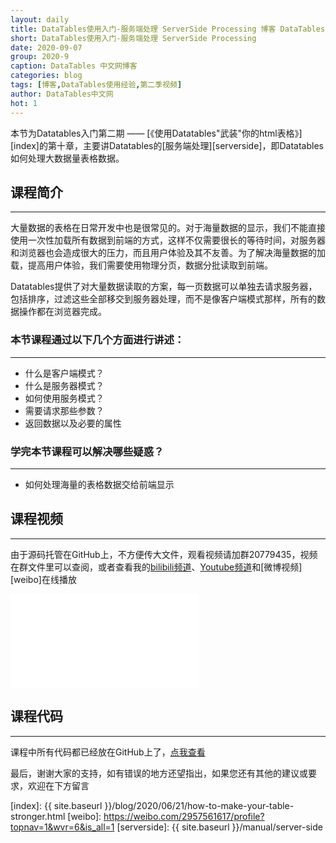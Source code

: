 ```yaml
---
layout: daily
title: DataTables使用入门-服务端处理 ServerSide Processing 博客 DataTables中文网
short: DataTables使用入门-服务端处理 ServerSide Processing
date: 2020-09-07
group: 2020-9
caption: DataTables 中文网博客
categories: blog
tags: [博客,DataTables使用经验,第二季视频]
author: DataTables中文网
hot: 1
---
```


本节为Datatables入门第二期 —— [《使用Datatables"武装"你的html表格》][index]的第十章，主要讲Datatables的[服务端处理][serverside]，即Datatables如何处理大数据量表格数据。

## 课程简介
---

大量数据的表格在日常开发中也是很常见的。对于海量数据的显示，我们不能直接使用一次性加载所有数据到前端的方式，这样不仅需要很长的等待时间，对服务器和浏览器也会造成很大的压力，而且用户体验及其不友善。为了解决海量数据的加载，提高用户体验，我们需要使用物理分页，数据分批读取到前端。

<!--more-->

Datatables提供了对大量数据读取的方案，每一页数据可以单独去请求服务器，包括排序，过滤这些全部移交到服务器处理，而不是像客户端模式那样，所有的数据操作都在浏览器完成。

### 本节课程通过以下几个方面进行讲述：
---

- 什么是客户端模式？
- 什么是服务器模式？
- 如何使用服务模式？
- 需要请求那些参数？
- 返回数据以及必要的属性

### 学完本节课程可以解决哪些疑惑？
---

- 如何处理海量的表格数据交给前端显示

## 课程视频
---

由于源码托管在GitHub上，不方便传大文件，观看视频请加群20779435，视频在群文件里可以查阅，或者查看我的[bilibili频道][bilibili]、[Youtube频道][youtube]和[微博视频][weibo]在线播放

<iframe flag="bilibili" src="//player.bilibili.com/player.html?aid=712053760&bvid=BV13D4y1o7tk&cid=233537029&page=1" scrolling="no" border="0" frameborder="no" framespacing="0" allowfullscreen="true"></iframe>


## 课程代码
---

课程中所有代码都已经放在GitHub上了，[点我查看][github]

最后，谢谢大家的支持，如有错误的地方还望指出，如果您还有其他的建议或要求，欢迎在下方留言


[youtube]: https://www.youtube.com/playlist?list=PLfl1Raz12t6s43Fb--qDoIsBPKHEme7FO
[bilibili]: https://space.bilibili.com/618644465/channel/detail?cid=133983
[github]: https://github.com/ssy341/datatables-serverside-java-spring-boot
[index]: {{ site.baseurl }}/blog/2020/06/21/how-to-make-your-table-stronger.html
[weibo]: https://weibo.com/2957561617/profile?topnav=1&wvr=6&is_all=1
[serverside]: {{ site.baseurl }}/manual/server-side